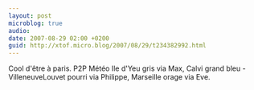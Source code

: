 ```yaml
---
layout: post
microblog: true
audio: 
date: 2007-08-29 02:00 +0200
guid: http://xtof.micro.blog/2007/08/29/t234382992.html
---
```

Cool d'être à paris. P2P Météo Ile d'Yeu gris via Max, Calvi grand bleu - VilleneuveLouvet pourri via Philippe, Marseille orage via Eve.
